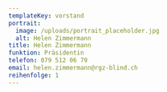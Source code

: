 ```yaml
---
templateKey: vorstand
portrait:
  image: /uploads/portrait_placeholder.jpg
  alt: Helen Zimmermann
title: Helen Zimmermann
funktion: Präsidentin
telefon: 079 512 06 79
email: helen.zimmermann@rgz-blind.ch
reihenfolge: 1
---
```

